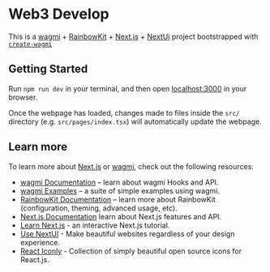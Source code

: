 # Web3 Develop

This is a [wagmi](https://wagmi.sh) + [RainbowKit](https://rainbowkit.com) + [Next.js](https://nextjs.org) + [NextUi](https://nextui.org/) project bootstrapped with [`create-wagmi`](https://github.com/wagmi-dev/wagmi/tree/main/packages/create-wagmi)

## Getting Started

Run `npm run dev` in your terminal, and then open [localhost:3000](http://localhost:3000) in your browser.

Once the webpage has loaded, changes made to files inside the `src/` directory (e.g. `src/pages/index.tsx`) will automatically update the webpage.

## Learn more

To learn more about [Next.js](https://nextjs.org) or [wagmi](https://wagmi.sh), check out the following resources:

- [wagmi Documentation](https://wagmi.sh) – learn about wagmi Hooks and API.
- [wagmi Examples](https://wagmi.sh/examples/connect-wallet) – a suite of simple examples using wagmi.
- [RainbowKit Documentation](https://rainbowkit.com/docs/introduction) – learn more about RainbowKit (configuration, theming, advanced usage, etc).
- [Next.js Documentation](https://nextjs.org/docs) learn about Next.js features and API.
- [Learn Next.js](https://nextjs.org/learn) - an interactive Next.js tutorial.
- [Use NextUI](https://nextui.org/) - Make beautiful websites regardless of your design experience.
- [React Iconly](https://react-iconly.jrgarciadev.com/) - Collection of simply beautiful open source icons for React.js.
